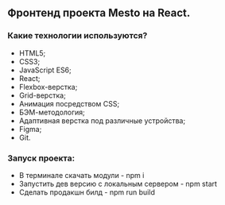 <h2>Фронтенд проекта Mesto на React.</h2>

<h3>Какие технологии используются?</h3>
<ul>
    <li>HTML5;</li>
    <li>CSS3;</li>   
<li>JavaScript ES6;</li>
<li>React;</li>
<li>Flexbox-верстка;</li>
<li>Grid-верстка;</li>
<li>Анимация посредством CSS;</li>
<li>БЭМ-методология;</li>
<li>Адаптивная верстка под различные устройства;</li>
<li>Figma;</li>
<li>Git.</li>
     </ul>


<h3>Запуск проекта:</h3>
<ul>
<li>В терминале скачать модули - npm i</li>
<li>Запустить дев версию с локальным сервером - npm start</li>
<li>Сделать продакшн билд - npm run build</li>
</ul>

